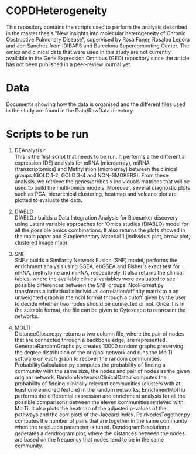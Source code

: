 # COPDHeterogeneity

This repository contains the scripts used to perform the analysis described in the master thesis "New insights into molecular heterogeneity of Chronic Obstructive Pulmonary Disease", supervised by Rosa Faner, Rosalba Lepora and Jon Sanchez from IDIBAPS and Barcelona Supercomputing Center. The omics and clinical data that were used in this study are not currently available in the Gene Expression Omnibus (GEO) repository since the article has not been published in a peer-review journal yet. 

# Data

Documents showing how the data is organised and the different files used in the study are found in the Data/RawData directory. 

# Scripts to be run

1. DEAnalysis.r\
This is the first script that needs to be run. It performs a the differential expression (DE) analysis for mRNA (microarray), miRNA (transcriptomics) and Methylation (microarray) between the clinical groups (GOLD 1-2, GOLD 3-4 and NON-SMOKERS). From these analysis, we retrieve the genes/probes x individuals matrices that will be used to build the multi-omics models. Moreover, several diagnostic plots such as PCA, hierarchical clustering, heatmap and volcano plot are plotted to evaluate the data. 

2. DIABLO\
DIABLO.r builds a Data Integration Analysis for Biomarker discovery using Latent variable approaches for ‘Omics studies (DIABLO) model for all the possible omics combinations. It also returns the plots showed in the main paper and Supplementary Material 1 (individual plot, arrow plot, clustered image map).

3. SNF\
SNF.r builds a Similarity Network Fusion (SNF) model, performs the enrichment analysis using GSEA, ebGSEA and Fisher's exact test for mRNA, methylome and miRNA, respectively. It also returns the clinical tables, where the available clinical variables were evaluated to see possible differences between the SNF groups. NcolFormat.py transforms a individual x individual correlation/affinity matrix to a an unweighted graph in the ncol format through a cutoff given by the user to decide whether two nodes should be connected or not. Once it is in the suitable format, the file can be given to Cytoscape to represent the networks.

4. MOLTI\
DistanceClosure.py returns a two column file, where the pair of nodes that are connected through a backbone edge, are represented. GenerateRandomGraphs.py creates 10000 random graphs preserving the degree distribution of the original network and runs the MolTi software on each graph to recover the random communities. ProbabilityCalculation.py computes the probability of finding a community with the same size, the nodes and pair of nodes as the given original network. RandomNetworksClinicalData.r computes the probability of finding clinically relevant communities (clusters with at least one enriched feature) in the random networks. EnrichmentMolTi.r performs the differential expression and enrichment analysis for all the possible comparisons between the eleven communities retrieved with MolTi. It also plots the heatmap of the adjusted p-values of the pathways and the corr plots of the Jaccard Index. PairNodesTogether.py computes the number of pairs that are together in the same community when the resolution parameter is tuned. DendogramResolution.r generates a dendrogram plot, where the distances between the nodes are based on the frequency that nodes tend to be in the same community.  
